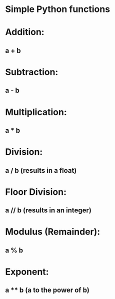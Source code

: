 # Simple Python functions
# Addition:  
## a + b
# Subtraction: 
## a - b
# Multiplication: 
## a * b
# Division: 
## a / b (results in a float)
# Floor Division: 
## a // b (results in an integer)
# Modulus (Remainder): 
## a % b
# Exponent: 
## a ** b (a to the power of b)
